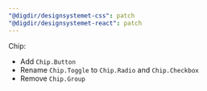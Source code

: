 ```yaml
---
"@digdir/designsystemet-css": patch
"@digdir/designsystemet-react": patch
---
```


Chip: 
- Add `Chip.Button`
- Rename `Chip.Toggle` to `Chip.Radio` and `Chip.Checkbox`
- Remove `Chip.Group`
